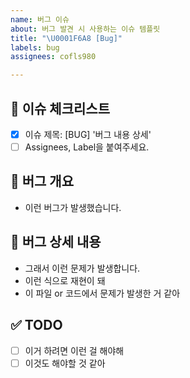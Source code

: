 ```yaml
---
name: 버그 이슈
about: 버그 발견 시 사용하는 이슈 템플릿
title: "\U0001F6A8 [Bug]"
labels: bug
assignees: cofls980

---
```


## 🚨 이슈 체크리스트

- [x] 이슈 제목: [BUG] '버그 내용 상세'
- [ ] Assignees, Label을 붙여주세요.

## 🐛 버그 개요

- 이런 버그가 발생했습니다.

## 🐞 버그 상세 내용

- 그래서 이런 문제가 발생합니다.
- 이런 식으로 재현이 돼
- 이 파일 or 코드에서 문제가 발생한 거 같아

## ✅ TODO

- [ ] 이거 하려면 이런 걸 해야해
- [ ] 이것도 해야할 것 같아
